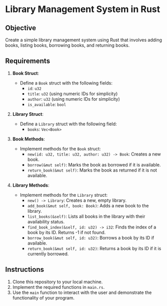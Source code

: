 # Library Management System in Rust

## Objective
Create a simple library management system using Rust that involves adding books, listing books, borrowing books, and returning books.

## Requirements
1. **Book Struct**:
   - Define a `Book` struct with the following fields:
     - `id`: `u32`
     - `title`: `u32` (using numeric IDs for simplicity)
     - `author`: `u32` (using numeric IDs for simplicity)
     - `is_available`: `bool`

2. **Library Struct**:
   - Define a `Library` struct with the following field:
     - `books`: `Vec<Book>`

3. **Book Methods**:
   - Implement methods for the `Book` struct:
     - `new(id: u32, title: u32, author: u32) -> Book`: Creates a new book.
     - `borrow(&mut self)`: Marks the book as borrowed if it is available.
     - `return_book(&mut self)`: Marks the book as returned if it is not available.

4. **Library Methods**:
   - Implement methods for the `Library` struct:
     - `new() -> Library`: Creates a new, empty library.
     - `add_book(&mut self, book: Book)`: Adds a new book to the library.
     - `list_books(&self)`: Lists all books in the library with their availability status.
     - `find_book_index(&self, id: u32) -> i32`: Finds the index of a book by its ID. Returns -1 if not found.
     - `borrow_book(&mut self, id: u32)`: Borrows a book by its ID if available.
     - `return_book(&mut self, id: u32)`: Returns a book by its ID if it is currently borrowed.

## Instructions
1. Clone this repository to your local machine.
2. Implement the required functions in `main.rs`.
3. Use the `main` function to interact with the user and demonstrate the functionality of your program.